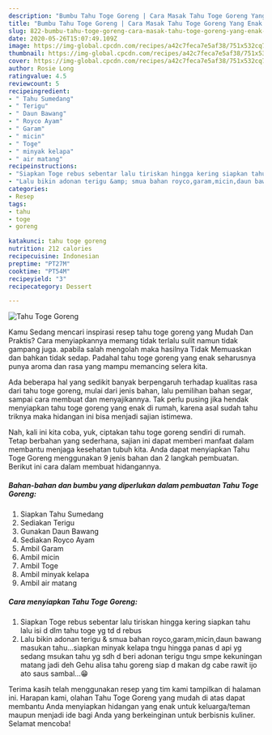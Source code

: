 ```yaml
---
description: "Bumbu Tahu Toge Goreng | Cara Masak Tahu Toge Goreng Yang Enak Dan Lezat"
title: "Bumbu Tahu Toge Goreng | Cara Masak Tahu Toge Goreng Yang Enak Dan Lezat"
slug: 822-bumbu-tahu-toge-goreng-cara-masak-tahu-toge-goreng-yang-enak-dan-lezat
date: 2020-05-26T15:07:49.109Z
image: https://img-global.cpcdn.com/recipes/a42c7feca7e5af38/751x532cq70/tahu-toge-goreng-foto-resep-utama.jpg
thumbnail: https://img-global.cpcdn.com/recipes/a42c7feca7e5af38/751x532cq70/tahu-toge-goreng-foto-resep-utama.jpg
cover: https://img-global.cpcdn.com/recipes/a42c7feca7e5af38/751x532cq70/tahu-toge-goreng-foto-resep-utama.jpg
author: Rosie Long
ratingvalue: 4.5
reviewcount: 5
recipeingredient:
- " Tahu Sumedang"
- " Terigu"
- " Daun Bawang"
- " Royco Ayam"
- " Garam"
- " micin"
- " Toge"
- " minyak kelapa"
- " air matang"
recipeinstructions:
- "Siapkan Toge rebus sebentar lalu tiriskan hingga kering siapkan tahu lalu isi d dlm tahu toge yg td d rebus"
- "Lalu bikin adonan terigu &amp; smua bahan royco,garam,micin,daun bawang masukan tahu...siapkan minyak kelapa tngu hingga panas d api yg sedang msukan tahu yg sdh d beri adonan terigu tngu smpe kekuningan matang jadi deh Gehu alisa tahu goreng siap d makan dg cabe rawit ijo ato saus sambal...😁"
categories:
- Resep
tags:
- tahu
- toge
- goreng

katakunci: tahu toge goreng 
nutrition: 212 calories
recipecuisine: Indonesian
preptime: "PT27M"
cooktime: "PT54M"
recipeyield: "3"
recipecategory: Dessert

---
```



![Tahu Toge Goreng](https://img-global.cpcdn.com/recipes/a42c7feca7e5af38/751x532cq70/tahu-toge-goreng-foto-resep-utama.jpg)

Kamu Sedang mencari inspirasi resep tahu toge goreng yang Mudah Dan Praktis? Cara menyiapkannya memang tidak terlalu sulit namun tidak gampang juga. apabila salah mengolah maka hasilnya Tidak Memuaskan dan bahkan tidak sedap. Padahal tahu toge goreng yang enak seharusnya punya aroma dan rasa yang mampu memancing selera kita.

Ada beberapa hal yang sedikit banyak berpengaruh terhadap kualitas rasa dari tahu toge goreng, mulai dari jenis bahan, lalu pemilihan bahan segar, sampai cara membuat dan menyajikannya. Tak perlu pusing jika hendak menyiapkan tahu toge goreng yang enak di rumah, karena asal sudah tahu triknya maka hidangan ini bisa menjadi sajian istimewa.




Nah, kali ini kita coba, yuk, ciptakan tahu toge goreng sendiri di rumah. Tetap berbahan yang sederhana, sajian ini dapat memberi manfaat dalam membantu menjaga kesehatan tubuh kita. Anda dapat menyiapkan Tahu Toge Goreng menggunakan 9 jenis bahan dan 2 langkah pembuatan. Berikut ini cara dalam membuat hidangannya.

<!--inarticleads1-->

##### Bahan-bahan dan bumbu yang diperlukan dalam pembuatan Tahu Toge Goreng:

1. Siapkan  Tahu Sumedang
1. Sediakan  Terigu
1. Gunakan  Daun Bawang
1. Sediakan  Royco Ayam
1. Ambil  Garam
1. Ambil  micin
1. Ambil  Toge
1. Ambil  minyak kelapa
1. Ambil  air matang




<!--inarticleads2-->

##### Cara menyiapkan Tahu Toge Goreng:

1. Siapkan Toge rebus sebentar lalu tiriskan hingga kering siapkan tahu lalu isi d dlm tahu toge yg td d rebus
1. Lalu bikin adonan terigu &amp; smua bahan royco,garam,micin,daun bawang masukan tahu...siapkan minyak kelapa tngu hingga panas d api yg sedang msukan tahu yg sdh d beri adonan terigu tngu smpe kekuningan matang jadi deh Gehu alisa tahu goreng siap d makan dg cabe rawit ijo ato saus sambal...😁




Terima kasih telah menggunakan resep yang tim kami tampilkan di halaman ini. Harapan kami, olahan Tahu Toge Goreng yang mudah di atas dapat membantu Anda menyiapkan hidangan yang enak untuk keluarga/teman maupun menjadi ide bagi Anda yang berkeinginan untuk berbisnis kuliner. Selamat mencoba!
